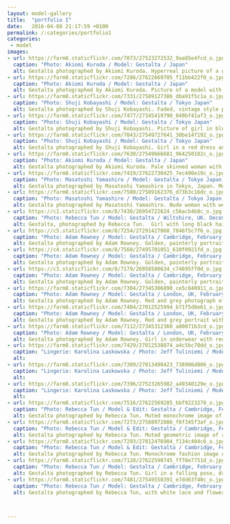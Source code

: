 ```yaml
---
layout: model-gallery
title:  "portfolio I"
date:   2016-04-08 21:17:59 +0100
permalink: /:categories/portfolio1
categories:
 - model
images:
- url: https://farm8.staticflickr.com/7073/27523272532_9aa85e4fcd_o.jpg
  caption: "Photo: Akiomi Kuroda / Model: Gestalta / Japan"
  alt: Gestalta photographed by Akiomi Kuroda. Hyperreal picture of a girl in a Japanese Landscape
- url: https://farm8.staticflickr.com/7286/27622669705_f11bb422f0_o.jpg
  caption: "Photo: Akiomi Kuroda / Model: Gestalta / Japan"
  alt: Gestalta photographed by Akiomi Kuroda. Picture of a model with long hair. Stormy horizon, Japanese
- url: https://farm8.staticflickr.com/7331/27589127386_dba91f5c1a_o.jpg
  caption: "Photo: Shuji Kobayashi / Model: Gestalta / Tokyo Japan"
  alt: Gestalta photographed by Shuji Kobayashi. Faded, vintage style picture of seated woman with undone shirt.
- url: https://farm8.staticflickr.com/7477/27345419790_049bf41af3_o.jpg
  caption: "Photo: Shuji Kobayashi / Model: Gestalta / Tokyo Japan"
  alt: Gestalta photographed by Shuji Kobayashi. Picture of girl in blue dress in a vintage style room.
- url: https://farm8.staticflickr.com/7043/27549727641_30be14f192_o.jpg
  caption: "Photo: Shuji Kobayashi / Model: Gestalta / Tokyo Japan"
  alt: Gestalta photographed by Shuji Kobayashi. Girl in a red dress and red lipstick smoking a cigarette
- url: https://farm8.staticflickr.com/7630/27549666681_964250102c_o.jpg
  caption: "Photo: Akiomi Kuroda / Model: Gestalta / Japan"
  alt: Gestalta photographed by Akiomi Kuroda. Pale skinned woman with long dark hair and a black skirt
- url: https://farm8.staticflickr.com/7419/27622730425_7ec490e19c_o.jpg
  caption: "Photo: Masatoshi Yamashiro / Model: Gestalta / Tokyo Japan, June 2015"
  alt: Gestalta photographed by Masatoshi Yamashiro in Tokyo, Japan. Model posing with vintage cars, wearing Alexander McQueen.
- url: https://farm8.staticflickr.com/7580/27589162376_d73b3c16dc_o.jpg
  caption: "Photo: Masatoshi Yamashiro / Model: Gestalta / Tokyo Japan, June 2015"
  alt: Gestalta photographed by Masatoshi Yamashiro. Nude woman with welding equipment
- url: https://c1.staticflickr.com/8/7438/26954722624_c56acb4b8c_o.jpg
  caption: "Photo: Rebecca Tun / Model: Gestalta / Wiltshire, UK. December 2010"
  alt: Gestalta, photographed by Rebecca Tun.  Girl with long black hair standing in the snow, wearing a white skirt.
- url: https://c5.staticflickr.com/8/7254/27291427060_7846f5c7f6_o.jpg
  caption: "Photo: Adam Rowney / Model: Gestalta / Cambridge, February 2012"
  alt: Gestalta photographed by Adam Rowney. Golden, painterly portrait of a girl with peacock feather necklace
- url: https://c4.staticflickr.com/8/7560/27495701051_610f0921fd_o.jpg
  caption: "Photo: Adam Rowney / Model: Gestalta / Cambridge, February 2012"
  alt: Gestalta photographed by Adam Rowney. Golden, painterly portrait of a girl with peacock feather necklace
- url: https://c3.staticflickr.com/8/7179/26958580634_c74695ff0d_o.jpg
  caption: "Photo: Adam Rowney / Model: Gestalta / Cambridge, February 2012"
  alt: Gestalta photographed by Adam Rowney. Golden, painterly portrait of a girl with peacock feather necklace
- url: https://farm8.staticflickr.com/7304/27345306890_ce5c840911_o.jpg
  caption: "Photo: Adam Rowney / Model: Gestalta / London, UK, February 2014"
  alt: Gestalta photographed by Adam Rowney. Red and grey photograph of a girl with long hair
- url: https://farm8.staticflickr.com/7404/27012525994_b71f5d8e61_o.jpg
  caption: "Photo: Adam Rowney / Model: Gestalta / London, UK, February 2014"
  alt: Gestalta photographed by Adam Rowney. Red and grey portrait with geometric jewelry and makeup
- url: https://farm8.staticflickr.com/7112/27345312360_a80071b3cd_o.jpg
  caption: "Photo: Adam Rowney / Model: Gestalta / London, UK, February 2014"
  alt: Gestalta photographed by Adam Rowney. Girl in underwear with red halo
- url: https://farm8.staticflickr.com/7429/27012538874_a4c5bc70dd_o.jpg
  caption: "Lingerie: Karolina Laskowska / Photo: Jeff Tuliniemi / Model: Gestalta"
  alt:
- url: https://farm8.staticflickr.com/7309/27013490423_738906d806_o.jpg
  caption: "Lingerie: Karolina Laskowska / Photo: Jeff Tuliniemi / Model: Gestalta"
  alt:
- url: https://farm8.staticflickr.com/7396/27523265982_a49340129e_o.jpg
  caption: "Lingerie: Karolina Laskowska / Photo: Jeff Tuliniemi / Models: Gestalta & Maxine"
  alt:
- url: https://farm8.staticflickr.com/7516/27622569285_bbf9223278_o.jpg
  caption: "Photo: Rebecca Tun / Model & Edit: Gestalta / Cambridge, February 2012"
  alt: Gestalta photographed by Rebecca Tun. Muted monochrome image of black clad woman
- url: https://farm8.staticflickr.com/7273/27588972086_f6f345f3af_o.jpg
  caption: "Photo: Rebecca Tun / Model & Edit: Gestalta / Cambridge, February 2012"
  alt: Gestalta photographed by Rebecca Tun. Muted geometric image of a woman in a silver room
- url: https://farm8.staticflickr.com/7293/27012476904_f134c404c6_o.jpg
  caption: "Photo: Rebecca Tun / Model & Edit: Gestalta / Cambridge, February 2012"
  alt: Gestalta photographed by Rebecca Tun. Monochrome fashion image of woman
- url: https://farm8.staticflickr.com/7128/27622590745_ff78e7751d_o.jpg
  caption: "Photo: Rebecca Tun / Model: Gestalta / Cambridge, February 2012"
  alt: Gestalta photographed by Rebecca Tun. Girl in a falling pose, dressed in white lace
- url: https://farm8.staticflickr.com/7481/27549550391_e7dd63f40c_o.jpg
  caption: "Photo: Rebecca Tun / Model: Gestalta / Cambridge, February 2012"
  alt: Gestalta photographed by Rebecca Tun, with white lace and flowers



---
```

